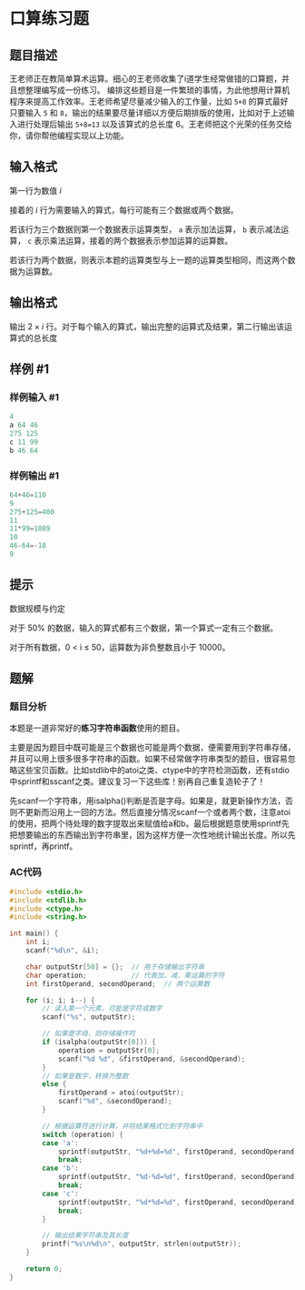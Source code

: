 # 口算练习题

## 题目描述

王老师正在教简单算术运算。细心的王老师收集了i道学生经常做错的口算题，并且想整理编写成一份练习。 编排这些题目是一件繁琐的事情，为此他想用计算机程序来提高工作效率。王老师希望尽量减少输入的工作量，比如 $\texttt{5+8}$ 的算式最好只要输入 $\texttt 5$ 和 $\texttt 8$，输出的结果要尽量详细以方便后期排版的使用，比如对于上述输入进行处理后输出 $\texttt{5+8=13}$ 以及该算式的总长度 $6$。王老师把这个光荣的任务交给你，请你帮他编程实现以上功能。

## 输入格式

第一行为数值 $i$

接着的 $i$ 行为需要输入的算式，每行可能有三个数据或两个数据。

若该行为三个数据则第一个数据表示运算类型， $\texttt a$ 表示加法运算， $\texttt b$ 表示减法运算， $\texttt c$ 表示乘法运算，接着的两个数据表示参加运算的运算数。

若该行为两个数据，则表示本题的运算类型与上一题的运算类型相同，而这两个数据为运算数。

## 输出格式

输出 $2\times i$ 行。对于每个输入的算式，输出完整的运算式及结果，第二行输出该运算式的总长度

## 样例 #1

### 样例输入 #1

```c
4
a 64 46
275 125
c 11 99
b 46 64
```

### 样例输出 #1

```c
64+46=110
9
275+125=400
11
11*99=1089
10
46-64=-18
9
```

## 提示

数据规模与约定

对于 $50\%$ 的数据，输入的算式都有三个数据，第一个算式一定有三个数据。

对于所有数据，0 < i ≤ 50，运算数为非负整数且小于 $10000$。

## 题解

### 题目分析

本题是一道非常好的**练习字符串函数**使用的题目。

主要是因为题目中既可能是三个数据也可能是两个数据，便需要用到字符串存储，并且可以用上很多很多字符串的函数。如果不经常做字符串类型的题目，很容易忽略这些宝贝函数。比如stdlib中的atoi之类、ctype中的字符检测函数，还有stdio中sprintf和sscanf之类。建议复习一下这些库！别再自己重复造轮子了！

先scanf一个字符串，用isalpha()判断是否是字母。如果是，就更新操作方法，否则不更新而沿用上一回的方法。然后直接分情况scanf一个或者两个数，注意atoi的使用，把两个待处理的数字提取出来赋值给a和b。最后根据题意使用sprintf先把想要输出的东西输出到字符串里，因为这样方便一次性地统计输出长度。所以先sprintf，再printf。

### AC代码

```c
#include <stdio.h>
#include <stdlib.h>
#include <ctype.h>
#include <string.h>

int main() {
    int i;
    scanf("%d\n", &i);

    char outputStr[50] = {};  // 用于存储输出字符串
    char operation;           // 代表加、减、乘运算的字符
    int firstOperand, secondOperand;  // 两个运算数

    for (i; i; i--) {
        // 读入第一个元素，可能是字符或数字
        scanf("%s", outputStr);

        // 如果是字母，则存储操作符
        if (isalpha(outputStr[0])) {
            operation = outputStr[0];
            scanf("%d %d", &firstOperand, &secondOperand);
        }
        // 如果是数字，转换为整数
        else {
            firstOperand = atoi(outputStr);
            scanf("%d", &secondOperand);
        }

        // 根据运算符进行计算，并将结果格式化到字符串中
        switch (operation) {
        case 'a':
            sprintf(outputStr, "%d+%d=%d", firstOperand, secondOperand, firstOperand + secondOperand);
            break;
        case 'b':
            sprintf(outputStr, "%d-%d=%d", firstOperand, secondOperand, firstOperand - secondOperand);
            break;
        case 'c':
            sprintf(outputStr, "%d*%d=%d", firstOperand, secondOperand, firstOperand * secondOperand);
            break;
        }

        // 输出结果字符串及其长度
        printf("%s\n%d\n", outputStr, strlen(outputStr));
    }

    return 0;
}
```
